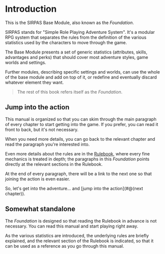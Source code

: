 # Introduction

This is the SIRPAS Base Module, also known as the *Foundation*. 

SIRPAS stands for "Simple Role Playing Adventure System". It's a modular RPG
system that separates the rules from the definition of the various statistics
used by the characters to move through the game.

The Base Module presents a set of generic statistics (attributes, skills, advantages and
perks) that should cover most adventure styles, game worlds and settings.

Further modules, describing specific settings and worlds, can use the whole
of the base module and add on top of it, or redefine and eventually discard whatever
element they want.

> The rest of this book refers itself as the *Foundation*.

## Jump into the action

This manual is organized so that you can skim through the main
paragraph of every chapter to start getting into the game. If you
prefer, you can read it front to back, but it's not necessary.

When you need more details, you can go back to the relevant chapter
and read the paragraph you're interested into.

Even more details about the rules are in the [Rulebook](@($BaseAddress)/Rulebook.html),
where every fine mechanics is treated in depth; the paragraphs in this
*Foundation* points directly at the relevant sections in the Rulebook.

At the end of every paragraph, there will be a link to the next one
so that joining the action is even easier. 

So, let's get into the adventure... and [jump into the action](#@(next chapter)).

## Somewhat standalone

The *Foundation* is designed so that reading the Rulebook in advance is not
necessary. You can read this manual and start playing right away.

As the various statistics are introduced, the underlying rules are briefly
explained, and the relevant section of the Rulebook is indicated, so that
it can be used as a reference as you go through this manual.
 